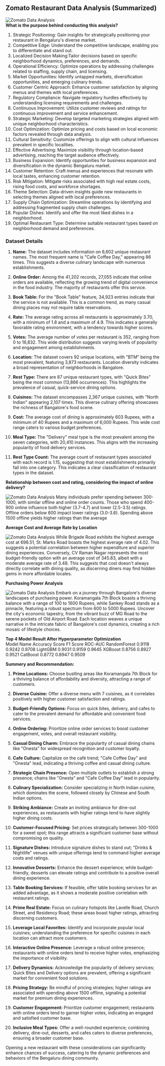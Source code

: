 ## Zomato Restaurant Data Analysis (Summarized)
![Zomato Data Analysis](https://github.com/Sadikctg/Project_1_Zomato_EDA/blob/main/images/zomato_cover.png)
<br>
**What is the purpose behind conducting this analysis?**<br>
1. Strategic Positioning: Gain insights for strategically positioning your restaurant in Bengaluru's diverse market.<br>
2. Competitive Edge: Understand the competitive landscape, enabling you to differentiate and stand out.<br>
3. Localized Decision Making:Tailor decisions based on specific neighborhood dynamics, preferences, and demands.<br>
4. Operational Efficiency: Optimize operations by addressing challenges related to staffing, supply chain, and licensing.<br>
5. Market Opportunities: Identify untapped markets, diversification opportunities, and emerging culinary trends.<br>
6. Customer Centric Approach: Enhance customer satisfaction by aligning menus and themes with local preferences.<br>
7. Regulatory Compliance: Navigate regulatory hurdles effectively by understanding licensing requirements and challenges.<br>
8. Continuous Improvement: Utilize customer reviews and ratings for continuous improvement and service enhancement.<br>
9. Strategic Marketing: Develop targeted marketing strategies aligned with unique neighborhood characteristics.<br>
10. Cost Optimization: Optimize pricing and costs based on local economic factors revealed through data analysis.<br>
11. Cultural Sensitivity: Customize offerings to align with cultural influences prevalent in specific localities.<br>
12. Effective Advertising: Maximize visibility through location-based advertising, reaching the target audience effectively.<br>
13. Business Expansion: Identify opportunities for business expansion and diversification in the dynamic Bengaluru market.<br>
14. Customer Retention: Craft menus and experiences that resonate with local tastes, enhancing customer retention.<br>
15. Risk Mitigation: Mitigate risks associated with high real estate costs, rising food costs, and workforce shortages.<br>
16. Theme Selection: Data-driven insights guide new restaurants in selecting themes aligned with local preferences.<br>
17. Supply Chain Optimization: Streamline operations by identifying and addressing fragmented supply chain challenges.<br>
18. Popular Dishes: Identify and offer the most liked dishes in a neighborhood.<br>
19. Optimal Restaurant Type: Determine suitable restaurant types based on neighborhood demand and preferences.

### Dataset Details
1. **Name:** The dataset includes information on 6,602 unique restaurant names. The most frequent name is "Cafe Coffee Day," appearing 86 times. This suggests a diverse culinary landscape with numerous establishments.

2. **Online Order:** Among the 41,202 records, 27,055 indicate that online orders are available, reflecting the growing trend of digital convenience in the food industry. The majority of restaurants offer this service.

3. **Book Table:** For the "Book Table" feature, 34,923 entries indicate that the service is not available. This is a common trend, as many casual dining places may not require table reservations.

4. **Rate:** The average rating across all restaurants is approximately 3.70, with a minimum of 1.8 and a maximum of 4.9. This indicates a generally favorable rating environment, with a tendency towards higher scores.

5. **Votes:** The average number of votes per restaurant is 352, ranging from 0 to 16,832. This wide distribution suggests varying levels of popularity and engagement among establishments.

6. **Location:** The dataset covers 92 unique locations, with "BTM" being the most prevalent, featuring 3,873 restaurants. Location diversity indicates a broad representation of neighborhoods in Bangalore.

7. **Rest Type:** There are 87 unique restaurant types, with "Quick Bites" being the most common (13,866 occurrences). This highlights the prevalence of casual, quick-service dining options.

8. **Cuisines:** The dataset encompasses 2,367 unique cuisines, with "North Indian" appearing 2,107 times. This diverse culinary offering showcases the richness of Bangalore's food scene.

9. **Cost:** The average cost of dining is approximately 603 Rupees, with a minimum of 40 Rupees and a maximum of 6,000 Rupees. This wide cost range caters to various budget preferences.

10. **Meal Type:** The "Delivery" meal type is the most prevalent among the seven categories, with 20,410 instances. This aligns with the increasing popularity of food delivery services.

11. **Rest Type Count:** The average count of restaurant types associated with each record is 1.15, suggesting that most establishments primarily fall into one category. This indicates a clear classification of restaurant types in the dataset.


**Relationship between cost and rating, considering the impact of online delivery?** <br>

![Zomato Data Analysis](https://github.com/Sadikctg/Project_1_Zomato_EDA/blob/main/images/11%20Cost%20vs%20Rate%20with%20Online%20Order.png)
Many individuals prefer spending between 300-1000, with similar offline and online order counts. Those who spend 400-900 online influence both higher (3.7-4.7) and lower (2.5-3.5) ratings. Offline orders below 600 impact lower ratings (3.0-3.6). Spending above 1500 offline yields higher ratings than the average
<br>

**Average Cost and Average Rate by Location**<br>

![Zomato Data Analysis](https://github.com/Sadikctg/Project_1_Zomato_EDA/blob/main/images/1.2%20Average%20Cost%20and%20Average%20Rate%20by%20Location.png)
While Brigade Road exhibits the highest average cost at 696.51, St. Marks Road boasts the highest average rate of 4.02. This suggests a potential correlation between higher expenditure and superior dining experiences. Conversely, CV Raman Nagar represents the most budget-friendly option with an average cost of 345.83, albeit with a moderate average rate of 3.48. This suggests that cost doesn't always directly correlate with dining quality, as discerning diners may find hidden gems in more affordable locales.
<br>

**Purchasing Power Analysis** <br>

![Zomato Data Analysis](https://github.com/Sadikctg/Project_1_Zomato_EDA/blob/main/images/1.3%20Purchasing%20Power%20Analysis.png)
Embark on a journey through Bangalore's diverse landscapes of purchasing power. Koramangala 7th Block boasts a thriving balance with a range of 100 to 1600 Rupees, while Sankey Road stands as a pinnacle, featuring a robust spectrum from 600 to 5000 Rupees. Uncover the city's economic tapestry, from the vibrant buzz of MG Road to the serene pockets of Old Airport Road. Each location weaves a unique narrative in the intricate fabric of Bangalore's cost dynamics, creating a rich mosaic of lifestyle choices.<br>


**Top 4 Model Result After Hyperparameter Optimization**
<br>
     Model Name  Accuracy Score  F1 Score  ROC-AUC
  RandomForest          0.9118    0.9242   0.9708
      LightGBM          0.9031    0.9159   0.9645
       XGBoost          0.8756    0.8927   0.9521
      CatBoost          0.8772    0.8947   0.9509


**Summery and Recommendation:**<br>

1. **Prime Locations:** Choose bustling areas like Koramangala 7th Block for a thriving balance of affordability and diversity, attracting a range of customers.

2. **Diverse Cuisine:** Offer a diverse menu with 7 cuisines, as it correlates positively with higher customer satisfaction and ratings.

3. **Budget-Friendly Options:** Focus on quick bites, delivery, and cafes to cater to the prevalent demand for affordable and convenient food services.

4. **Online Ordering:** Prioritize online order services to boost customer engagement, votes, and overall restaurant visibility.

5. **Casual Dining Charm:** Embrace the popularity of casual dining chains like "Onesta" for widespread recognition and customer loyalty.

6. **Cafe Culture:** Capitalize on the café trend; "Cafe Coffee Day" and "Onesta" lead, indicating a thriving coffee and casual dining culture.

7. **Strategic Chain Presence:** Open multiple outlets to establish a strong presence; chains like "Onesta" and "Cafe Coffee Day" lead in popularity.

8. **Culinary Specialization:** Consider specializing in North Indian cuisine, which dominates the scene, followed closely by Chinese and South Indian options.

9. **Striking Ambiance:** Create an inviting ambiance for dine-out experiences, as restaurants with higher ratings tend to have slightly higher dining costs.

10. **Customer-Focused Pricing:** Set prices strategically between 300-1000 for a sweet spot; this range attracts a significant customer base without compromising on quality.

11. **Signature Dishes:** Introduce signature dishes to stand out; "Drinks & Nightlife" venues with unique offerings tend to command higher average costs and ratings.

12. **Innovative Desserts:** Enhance the dessert experience; while budget-friendly, desserts can elevate ratings and contribute to a positive overall dining experience.

13. **Table Booking Services:** If feasible, offer table booking services for an added advantage, as it shows a moderate positive correlation with restaurant ratings.

14. **Prime Real Estate:** Focus on culinary hotspots like Lavelle Road, Church Street, and Residency Road; these areas boast higher ratings, attracting discerning customers.

15. **Leverage Local Favorites:** Identify and incorporate popular local cuisines; understanding the preference for specific cuisines in each location can attract more customers.

16. **Interactive Online Presence:** Leverage a robust online presence; restaurants with online orders tend to receive higher votes, emphasizing the importance of visibility.

17. **Delivery Dynamics:** Acknowledge the popularity of delivery services; Quick Bites and Delivery options are prevalent, offering a significant market for convenient food solutions.

18. **Pricing Strategy:** Be mindful of pricing strategies; higher ratings are associated with spending above 1500 offline, signaling a potential market for premium dining experiences.

19. **Customer Engagement:** Prioritize customer engagement; restaurants with online orders tend to garner higher votes, indicating an engaged and satisfied customer base.

20. **Inclusive Meal Types:** Offer a well-rounded experience; combining delivery, dine-out, desserts, and cafes caters to diverse preferences, ensuring a broader customer base.

Opening a new restaurant with these considerations can significantly enhance chances of success, catering to the dynamic preferences and behaviors of the Bengaluru dining community.
